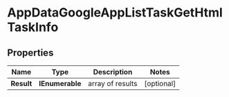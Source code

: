 # AppDataGoogleAppListTaskGetHtmlTaskInfo


## Properties

| Name | Type | Description | Notes |
|------------ | ------------- | ------------- | -------------|
**Result** | **IEnumerable<AppDataGoogleAppListTaskGetHtmlResultInfo>** | array of results |[optional]|